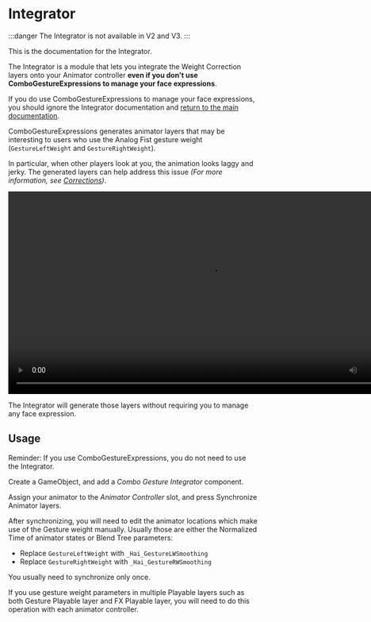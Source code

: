 # Integrator

:::danger
The Integrator is not available in V2 and V3.
:::

This is the documentation for the Integrator.

The Integrator is a module that lets you integrate the Weight Correction layers onto your Animator controller **even if you don't use ComboGestureExpressions to manage your face expressions**.

If you do use ComboGestureExpressions to manage your face expressions, you should ignore the Integrator documentation and [return to the main documentation](./../reference).

ComboGestureExpressions generates animator layers that may be interesting to users who use the Analog Fist gesture weight (`GestureLeftWeight` and `GestureRightWeight`).

In particular, when other players look at you, the animation looks laggy and jerky. The generated layers can help address this issue *(For more information, see [Corrections](corrections#gestureweight-smoothing-correction))*.

[//]: # (<iframe src="https://streamable.com/e/42360m?loop=0" width="408" height="256" frameborder="0" allowfullscreen></iframe> )

<video controls width="816" autostart="false">
    <source src={require('/static/unsorted_ghc/streamable/42360m.mp4').default}/>
</video>

The Integrator will generate those layers without requiring you to manage any face expression.

## Usage

Reminder: If you use ComboGestureExpressions, you do not need to use the Integrator.

Create a GameObject, and add a *Combo Gesture Integrator* component.

Assign your animator to the *Animator Controller* slot, and press <span class="hai-btn">Synchronize Animator layers</span>.

After synchronizing, you will need to edit the animator locations which make use of the Gesture weight manually. Usually those are either the Normalized Time of animator states or Blend Tree parameters:

- Replace `GestureLeftWeight` with `_Hai_GestureLWSmoothing`
- Replace `GestureRightWeight` with `_Hai_GestureRWSmoothing`

You usually need to synchronize only once.

If you use gesture weight parameters in multiple Playable layers such as both Gesture Playable layer and FX Playable layer, you will need to do this operation with each animator controller.
